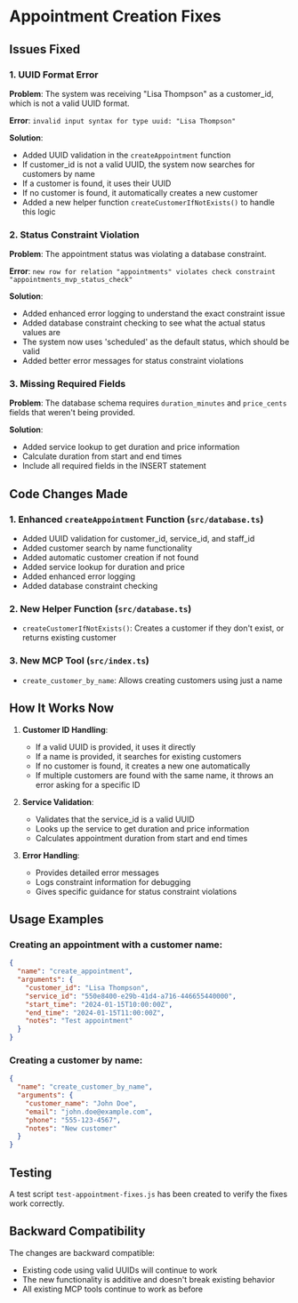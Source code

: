 # Appointment Creation Fixes

## Issues Fixed

### 1. UUID Format Error
**Problem**: The system was receiving "Lisa Thompson" as a customer_id, which is not a valid UUID format.

**Error**: `invalid input syntax for type uuid: "Lisa Thompson"`

**Solution**: 
- Added UUID validation in the `createAppointment` function
- If customer_id is not a valid UUID, the system now searches for customers by name
- If a customer is found, it uses their UUID
- If no customer is found, it automatically creates a new customer
- Added a new helper function `createCustomerIfNotExists()` to handle this logic

### 2. Status Constraint Violation
**Problem**: The appointment status was violating a database constraint.

**Error**: `new row for relation "appointments" violates check constraint "appointments_mvp_status_check"`

**Solution**:
- Added enhanced error logging to understand the exact constraint issue
- Added database constraint checking to see what the actual status values are
- The system now uses 'scheduled' as the default status, which should be valid
- Added better error messages for status constraint violations

### 3. Missing Required Fields
**Problem**: The database schema requires `duration_minutes` and `price_cents` fields that weren't being provided.

**Solution**:
- Added service lookup to get duration and price information
- Calculate duration from start and end times
- Include all required fields in the INSERT statement

## Code Changes Made

### 1. Enhanced `createAppointment` Function (`src/database.ts`)
- Added UUID validation for customer_id, service_id, and staff_id
- Added customer search by name functionality
- Added automatic customer creation if not found
- Added service lookup for duration and price
- Added enhanced error logging
- Added database constraint checking

### 2. New Helper Function (`src/database.ts`)
- `createCustomerIfNotExists()`: Creates a customer if they don't exist, or returns existing customer

### 3. New MCP Tool (`src/index.ts`)
- `create_customer_by_name`: Allows creating customers using just a name

## How It Works Now

1. **Customer ID Handling**:
   - If a valid UUID is provided, it uses it directly
   - If a name is provided, it searches for existing customers
   - If no customer is found, it creates a new one automatically
   - If multiple customers are found with the same name, it throws an error asking for a specific ID

2. **Service Validation**:
   - Validates that the service_id is a valid UUID
   - Looks up the service to get duration and price information
   - Calculates appointment duration from start and end times

3. **Error Handling**:
   - Provides detailed error messages
   - Logs constraint information for debugging
   - Gives specific guidance for status constraint violations

## Usage Examples

### Creating an appointment with a customer name:
```json
{
  "name": "create_appointment",
  "arguments": {
    "customer_id": "Lisa Thompson",
    "service_id": "550e8400-e29b-41d4-a716-446655440000",
    "start_time": "2024-01-15T10:00:00Z",
    "end_time": "2024-01-15T11:00:00Z",
    "notes": "Test appointment"
  }
}
```

### Creating a customer by name:
```json
{
  "name": "create_customer_by_name",
  "arguments": {
    "customer_name": "John Doe",
    "email": "john.doe@example.com",
    "phone": "555-123-4567",
    "notes": "New customer"
  }
}
```

## Testing

A test script `test-appointment-fixes.js` has been created to verify the fixes work correctly.

## Backward Compatibility

The changes are backward compatible:
- Existing code using valid UUIDs will continue to work
- The new functionality is additive and doesn't break existing behavior
- All existing MCP tools continue to work as before 